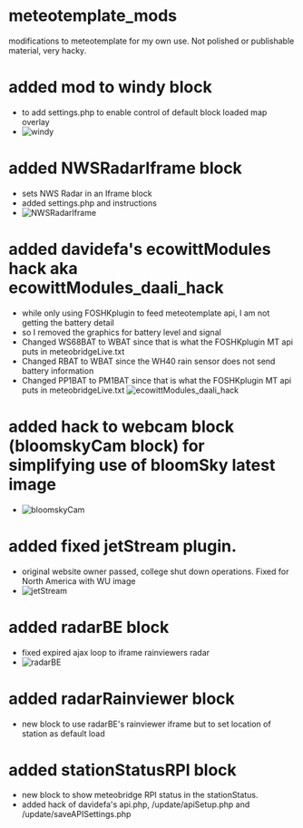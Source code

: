 # meteotemplate_mods
modifications to meteotemplate for my own use.  Not polished or publishable material, very hacky.


# added mod to windy block
* to add settings.php to enable control of default block loaded map overlay
* ![windy](https://user-images.githubusercontent.com/451339/127758514-dd61ced1-eaf3-4c98-a2b7-86c3da321893.png)

# added NWSRadarIframe block
* sets NWS Radar in an Iframe block
* added settings.php and instructions
* ![NWSRadarIframe](https://user-images.githubusercontent.com/451339/127758508-c120bee7-abce-4db8-afac-6d44608cc584.png)

# added davidefa's ecowittModules hack aka ecowittModules_daali_hack
* while only using FOSHKplugin to feed meteotemplate api, I am not getting the battery detail
* so I removed the graphics for battery level and signal
* Changed WS68BAT to WBAT since that is what the FOSHKplugin MT api puts in meteobridgeLive.txt
* Changed RBAT to WBAT since the WH40 rain sensor does not send battery information
* Changed PP1BAT to PM1BAT since that is what the FOSHKplugin MT api puts in meteobridgeLive.txt
 ![ecowittModules_daali_hack](https://user-images.githubusercontent.com/451339/127936364-083c44c4-f8a2-4588-8583-a9d18b52e1d7.png)
 
 # added hack to webcam block (bloomskyCam block) for simplifying use of bloomSky latest image
 * ![bloomskyCam](https://user-images.githubusercontent.com/451339/128084054-5a251855-2f2c-46a2-b9c7-8e1a05eea817.png)

# added fixed jetStream plugin.  
* original website owner passed, college shut down operations.  Fixed for North America with WU image
*  ![jetStream](https://user-images.githubusercontent.com/451339/128101333-d3c6fa51-bf29-4898-b864-73ee9bbff3d4.png)

# added radarBE block
* fixed expired ajax loop to iframe rainviewers radar
*  ![radarBE](https://user-images.githubusercontent.com/451339/128531362-9a7ab846-14f0-46ff-84df-489e19117dd5.png)

# added radarRainviewer block
* new block to use radarBE's rainviewer iframe but to set location of station as default load

# added stationStatusRPI block
* new block to show meteobridge RPI status in the stationStatus. 
* added hack of davidefa's api.php, /update/apiSetup.php and /update/saveAPISettings.php 
